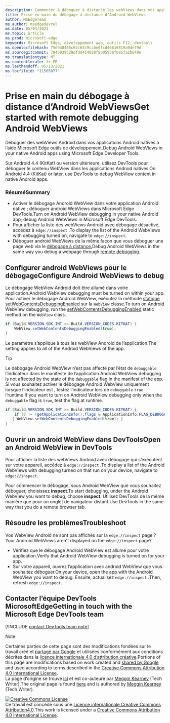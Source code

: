 ```yaml
---
description: Commencer à déboguer à distance les webViews dans vos applications Android natives à l’aide Microsoft Edge outils de développement.
title: Prise en main du débogage à distance d’Android WebViews
author: MSEdgeTeam
ms.author: msedgedevrel
ms.date: 05/04/2021
ms.topic: article
ms.prod: microsoft-edge
keywords: Microsoft Edge, développement web, outils F12, devtools
ms.openlocfilehash: 75d948465c62c63c9ccbe0fcd46616819a04e79d
ms.sourcegitcommit: 7945939c29dfdd414020f8b05936f605fa2b640e
ms.translationtype: MT
ms.contentlocale: fr-FR
ms.lasthandoff: 05/13/2021
ms.locfileid: "11565077"
---
```

<!-- Copyright Meggin Kearney 

   Licensed under the Apache License, Version 2.0 (the "License");
   you may not use this file except in compliance with the License.
   You may obtain a copy of the License at

       http://www.apache.org/licenses/LICENSE-2.0

   Unless required by applicable law or agreed to in writing, software
   distributed under the License is distributed on an "AS IS" BASIS,
   WITHOUT WARRANTIES OR CONDITIONS OF ANY KIND, either express or implied.
   See the License for the specific language governing permissions and
   limitations under the License.  -->  
# <a name="get-started-with-remote-debugging-android-webviews"></a><span data-ttu-id="0b249-104">Prise en main du débogage à distance d’Android WebViews</span><span class="sxs-lookup"><span data-stu-id="0b249-104">Get started with remote debugging Android WebViews</span></span>  

<span data-ttu-id="0b249-105">Déboguer des webViews Android dans vos applications Android natives à l’aide Microsoft Edge outils de développement.</span><span class="sxs-lookup"><span data-stu-id="0b249-105">Debug Android WebViews in your native Android apps using Microsoft Edge Developer Tools.</span></span>  

<span data-ttu-id="0b249-106">Sur Android 4.4 \(KitKat\) ou version ultérieure, utilisez DevTools pour déboguer le contenu WebView dans les applications Android natives.</span><span class="sxs-lookup"><span data-stu-id="0b249-106">On Android 4.4 \(KitKat\) or later, use DevTools to debug WebView content in native Android apps.</span></span>  

### <a name="summary"></a><span data-ttu-id="0b249-107">Résumé</span><span class="sxs-lookup"><span data-stu-id="0b249-107">Summary</span></span>  

*   <span data-ttu-id="0b249-108">Activer le débogage Android WebView dans votre application Android native ; déboguer android WebViews dans Microsoft Edge DevTools.</span><span class="sxs-lookup"><span data-stu-id="0b249-108">Turn on Android WebView debugging in your native Android app; debug Android WebViews in Microsoft Edge DevTools.</span></span>  
*   <span data-ttu-id="0b249-109">Pour afficher la liste des webViews Android avec débogage désactivé, accédez à `edge://inspect` .</span><span class="sxs-lookup"><span data-stu-id="0b249-109">To display the list of the Android WebViews with debugging turned on, navigate to `edge://inspect`.</span></span>  
*   <span data-ttu-id="0b249-110">Déboguer android WebViews de la même façon que vous déboguer une page web via le [débogage à distance.][RemoteDebuggingGettingStarted]</span><span class="sxs-lookup"><span data-stu-id="0b249-110">Debug Android WebViews in the same way you debug a webpage through [remote debugging][RemoteDebuggingGettingStarted].</span></span>  

## <a name="configure-android-webviews-to-debug"></a><span data-ttu-id="0b249-111">Configurer android WebViews pour le débogage</span><span class="sxs-lookup"><span data-stu-id="0b249-111">Configure Android WebViews to debug</span></span>  

<span data-ttu-id="0b249-112">Le débogage WebView Android doit être allumé dans votre application.</span><span class="sxs-lookup"><span data-stu-id="0b249-112">Android WebView debugging must be turned on within your app.</span></span>  <span data-ttu-id="0b249-113">Pour activer le débogage Android WebView, exécutez la méthode [statique setWebContentsDebuggingEnabled][AndroidDeveloperWebViewsSetWebContentsDebuggingEnabled] sur la `WebView` classe.</span><span class="sxs-lookup"><span data-stu-id="0b249-113">To turn on Android WebView debugging, run the [setWebContentsDebuggingEnabled][AndroidDeveloperWebViewsSetWebContentsDebuggingEnabled] static method on the `WebView` class.</span></span>  

```java
if (Build.VERSION.SDK_INT >= Build.VERSION_CODES.KITKAT) {
    WebView.setWebContentsDebuggingEnabled(true);
}
```  

<span data-ttu-id="0b249-114">Le paramètre s’applique à tous les webView Android de l’application.</span><span class="sxs-lookup"><span data-stu-id="0b249-114">The setting applies to all of the Android WebViews of the app.</span></span>  

> [!TIP]
> <span data-ttu-id="0b249-115">Le débogage Android WebView n’est pas affecté par l’état de `debuggable` l’indicateur dans le manifeste de l’application.</span><span class="sxs-lookup"><span data-stu-id="0b249-115">Android WebView debugging is not affected by the state of the `debuggable` flag in the manifest of the app.</span></span>  <span data-ttu-id="0b249-116">Si vous souhaitez activer le débogage Android WebView uniquement lorsque l’indicateur est , testez l’indicateur lors de `debuggable` `true` l’runtime.</span><span class="sxs-lookup"><span data-stu-id="0b249-116">If you want to turn on Android WebView debugging only when the `debuggable` flag is `true`, test the flag at runtime.</span></span>  
> 
> ```java
> if (Build.VERSION.SDK_INT >= Build.VERSION_CODES.KITKAT) {
>     if (0 != (getApplicationInfo().flags & ApplicationInfo.FLAG_DEBUGGABLE))
>    { WebView.setWebContentsDebuggingEnabled(true); }
> }
> ```  

## <a name="open-an-android-webview-in-devtools"></a><span data-ttu-id="0b249-117">Ouvrir un android WebView dans DevTools</span><span class="sxs-lookup"><span data-stu-id="0b249-117">Open an Android WebView in DevTools</span></span>  

<span data-ttu-id="0b249-118">Pour afficher la liste des webViews Android avec débogage qui s’exécutent sur votre appareil, accédez à `edge://inspect` .</span><span class="sxs-lookup"><span data-stu-id="0b249-118">To display a list of the Android WebViews with debugging turned on that run on your device, navigate to `edge://inspect`.</span></span>  

<span data-ttu-id="0b249-119">Pour commencer le débogage, sous Android WebView que vous souhaitez déboguer, choisissez **inspect**.</span><span class="sxs-lookup"><span data-stu-id="0b249-119">To start debugging, under the Android WebView you want to debug, choose **inspect**.</span></span>  <span data-ttu-id="0b249-120">Utilisez DevTools de la même manière que pour un onglet de navigateur distant.</span><span class="sxs-lookup"><span data-stu-id="0b249-120">Use DevTools in the same way that you do a remote browser tab.</span></span>  

<!--
:::image type="complex" source=".images/webview-debugging.msft.png" alt-text="Inspecting elements in an Android WebView" lightbox=".images/webview-debugging.msft.png":::
   Inspecting elements in an Android WebView  
:::image-end:::  

The gray graphics listed with the Android WebView represent its size and position relative to the screen of the device.  If your Android WebViews have titles set, the titles are listed as well.  
-->  

## <a name="troubleshoot"></a><span data-ttu-id="0b249-121">Résoudre les problèmes</span><span class="sxs-lookup"><span data-stu-id="0b249-121">Troubleshoot</span></span>  

<span data-ttu-id="0b249-122">Vos WebView Android ne sont pas affichés sur la `edge://inspect` page ?</span><span class="sxs-lookup"><span data-stu-id="0b249-122">Your Android WebViews aren't displayed on the `edge://inspect` page?</span></span>  

*   <span data-ttu-id="0b249-123">Vérifiez que le débogage Android WebView est allumé pour votre application.</span><span class="sxs-lookup"><span data-stu-id="0b249-123">Verify that Android WebView debugging is turned on for your app.</span></span>  
*   <span data-ttu-id="0b249-124">Sur votre appareil, ouvrez l’application avec android WebView que vous souhaitez déboguer.</span><span class="sxs-lookup"><span data-stu-id="0b249-124">On your device, open the app with the Android WebView you want to debug.</span></span>  <span data-ttu-id="0b249-125">Ensuite, actualisez `edge://inspect` .</span><span class="sxs-lookup"><span data-stu-id="0b249-125">Then, refresh `edge://inspect`.</span></span>  

## <a name="getting-in-touch-with-the-microsoft-edge-devtools-team"></a><span data-ttu-id="0b249-126">Contacter l’équipe DevTools MicrosoftEdge</span><span class="sxs-lookup"><span data-stu-id="0b249-126">Getting in touch with the Microsoft Edge DevTools team</span></span>  

[!INCLUDE [contact DevTools team note](../includes/contact-devtools-team-note.md)]  

<!-- links -->  

[RemoteDebuggingGettingStarted]: ./index.md "Prise en main avec les appareils Android de débogage à distance | Documents Microsoft"  

[AndroidDeveloperWebViewsSetWebContentsDebuggingEnabled]: https://developer.android.com/reference/android/webkit/WebView.html#setWebContentsDebuggingEnabled(boolean) "setWebContentsDebuggingEnabled - WebView | Développeurs Android"  

> [!NOTE]
> <span data-ttu-id="0b249-129">Certaines parties de cette page sont des modifications fondées sur le travail créé et [partagé par Google][GoogleSitePolicies] et utilisées conformément aux conditions décrites dans la [licence internationale 4,0 d’attribution créative][CCA4IL].</span><span class="sxs-lookup"><span data-stu-id="0b249-129">Portions of this page are modifications based on work created and [shared by Google][GoogleSitePolicies] and used according to terms described in the [Creative Commons Attribution 4.0 International License][CCA4IL].</span></span>  
> <span data-ttu-id="0b249-130">La page d’origine se trouve [ici](https://developers.google.com/web/tools/chrome-devtools/remote-debugging/webviews) et est co-auteure par [Meggin Kearney][MegginKearney] \(Tech Writer\).</span><span class="sxs-lookup"><span data-stu-id="0b249-130">The original page is found [here](https://developers.google.com/web/tools/chrome-devtools/remote-debugging/webviews) and is authored by [Meggin Kearney][MegginKearney] \(Tech Writer\).</span></span>  

[![Creative Commons License][CCby4Image]][CCA4IL]  
<span data-ttu-id="0b249-132">Ce travail est concédé sous une [Licence internationale Creative Commons Attribution4.0][CCA4IL].</span><span class="sxs-lookup"><span data-stu-id="0b249-132">This work is licensed under a [Creative Commons Attribution 4.0 International License][CCA4IL].</span></span>  

[CCA4IL]: http://creativecommons.org/licenses/by/4.0  
[CCby4Image]: https://i.creativecommons.org/l/by/4.0/88x31.png  
[GoogleSitePolicies]: https://developers.google.com/terms/site-policies  
[KayceBasques]: https://developers.google.com/web/resources/contributors#kayce-basques  
[MegginKearney]: https://developers.google.com/web/resources/contributors#meggin-kearney  
